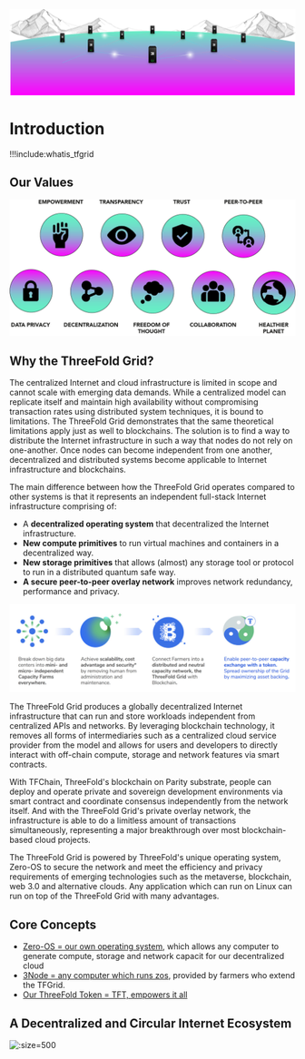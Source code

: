 

![](img/threefold_grid_new_.png)

# Introduction 

!!!include:whatis_tfgrid

## Our Values 

![](img/values.png ':size=700')

## Why the ThreeFold Grid? 

The centralized Internet and cloud infrastructure is limited in scope and cannot scale with emerging data demands. While a centralized model can replicate itself and maintain high availability without compromising transaction rates using distributed system techniques, it is bound to limitations. The ThreeFold Grid demonstrates that the same theoretical limitations apply just as well to blockchains. The solution is to find a way to distribute the Internet infrastructure in such a way that nodes do not rely on one-another. Once nodes can become independent from one another, decentralized and distributed systems become applicable to Internet infrastructure and blockchains. 

The main difference between how the ThreeFold Grid operates compared to other systems is that it represents an independent full-stack Internet infrastructure comprising of:

- A **decentralized operating system** that decentralized the Internet infrastructure.
- **New compute primitives** to run virtual machines and containers in a decentralized way.
- **New storage primitives** that allows (almost) any storage tool or protocol to run in a distributed quantum safe way.
- **A secure peer-to-peer overlay network** improves network redundancy, performance and privacy.

![](img/tf_principle_banner.jpg)
  
The ThreeFold Grid produces a globally decentralized  Internet infrastructure that can run and store workloads independent from centralized APIs and networks. By leveraging blockchain technology, it removes all forms of intermediaries such as a centralized cloud service provider from the model and allows for users and developers to directly interact with off-chain compute, storage and network features via smart contracts. 

With TFChain, ThreeFold's blockchain on Parity substrate, people can deploy and operate private and sovereign development environments via smart contract and coordinate consensus independently from the network itself. And with the ThreeFold Grid's private overlay network, the infrastructure is able to do a limitless amount of transactions simultaneously, representing a major breakthrough over most blockchain-based cloud projects. 

The ThreeFold Grid is powered by ThreeFold's unique operating system, Zero-OS to secure the network and meet the efficiency and privacy requirements of emerging technologies such as the metaverse, blockchain, web 3.0 and alternative clouds. Any application which can run on Linux can run on top of the ThreeFold Grid with many advantages.

## Core Concepts

- [Zero-OS = our own operating system](zos), which allows any computer to generate compute, storage and network capacit for our decentralized cloud
- [3Node = any computer which runs zos](3node), provided by farmers who extend the TFGrid.
- [Our ThreeFold Token = TFT, empowers it all](whatis_tft)

<!-- Learn more about smart contract for IT [here](smartcontract_it). -->

## A Decentralized and Circular Internet Ecosystem 

![](img/circular_tft3_.jpg ':size=500')

<!-- 

Note: This image is stored as a slide in case the text needs to be edited. You can find it here: https://docs.google.com/presentation/d/1SoC_5qdbv31DccCEWnytsH7dUkGaR8UH0Va0cMVUJXY/edit?usp=sharing.

-->


<!-- 

NOTE: Would remove the below section as it created expectations. Would keep it short. 

## Grid Users

![](img/different_users_tfgrid.jpg)

### Developers use the Internet Capacity

Anyone can build applications and services on the ThreeFold Grid as an alternative to doing it on a centralized cloud like Google Cloud or Amazon Web Services.

### A limitless environment for experts

A software development kit (SDK) is available and provides expert developers with great automation tools to scale their applications and services limitlessly.  

### A platform for communities to thrive

ThreeFold created a marketplace of peer-to-peer applications that can be hosted by any community around the world to benefit from real privacy and freedom on the Internet.

### End Users

End-users use decentralized applications and consume resources on the ThreeFold Grid for which they pay in ThreeFold Tokens. -->
